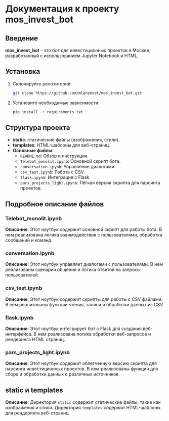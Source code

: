 
# Документация к проекту mos_invest_bot

## Введение

**mos_invest_bot** - это бот для инвестиционных проектов в Москве, разработанный с использованием Jupyter Notebook и HTML.

## Установка

1. Склонируйте репозиторий:
    ```bash
    git clone https://github.com/mlenzovet/mos_invest_bot.git
    ```
2. Установите необходимые зависимости:
    ```bash
    pip install -r requirements.txt
    ```

## Структура проекта

- **static**: статические файлы (изображения, стили).
- **templates**: HTML-шаблоны для веб-страниц.
- **Основные файлы**:  
  - `README.md`: Обзор и инструкции.
  - `Telebot_monolit.ipynb`: Основной скрипт бота.
  - `conversation.ipynb`: Управление диалогами.
  - `csv_test.ipynb`: Работа с CSV.
  - `flask.ipynb`: Интеграция с Flask.
  - `pars_projects_light.ipynb`: Лёгкая версия скрипта для парсинга проектов.

## Подробное описание файлов

### Telebot_monolit.ipynb
**Описание**: Этот ноутбук содержит основной скрипт для работы бота. В нем реализована логика взаимодействия с пользователями, обработка сообщений и команд.

### conversation.ipynb
**Описание**: Этот ноутбук управляет диалогами с пользователями. В нем реализованы сценарии общения и логика ответов на запросы пользователей.

### csv_test.ipynb
**Описание**: Этот ноутбук содержит скрипты для работы с CSV файлами. В нем реализованы функции чтения, записи и обработки данных из CSV.

### flask.ipynb
**Описание**: Этот ноутбук интегрирует бот с Flask для создания веб-интерфейса. В нем реализована логика обработки веб-запросов и рендеринга HTML страниц.

### pars_projects_light.ipynb
**Описание**: Этот ноутбук содержит облегченную версию скрипта для парсинга инвестиционных проектов. В нем реализованы функции для сбора и обработки данных с различных источников.

## static и templates
**Описание**: Директория `static` содержит статические файлы, такие как изображения и стили. Директория `templates` содержит HTML-шаблоны для рендеринга веб-страниц.
